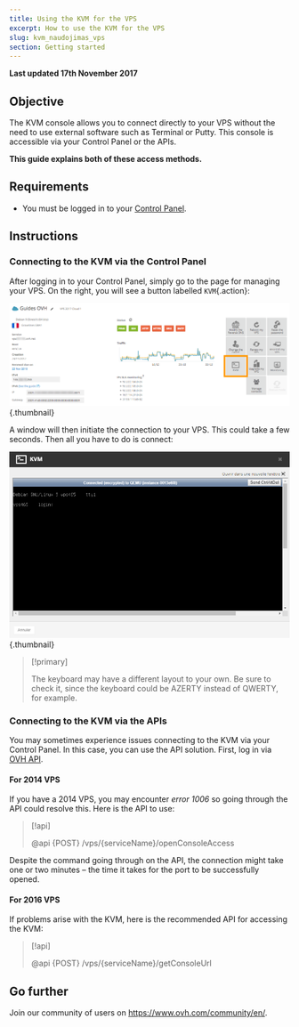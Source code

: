 ```yaml
---
title: Using the KVM for the VPS
excerpt: How to use the KVM for the VPS
slug: kvm_naudojimas_vps
section: Getting started
---
```


**Last updated 17th November 2017**

## Objective

The KVM console allows you to connect directly to your VPS without the need to use external software such as Terminal or Putty. This console is accessible via your Control Panel or the APIs.  

**This guide explains both of these access methods.**

## Requirements

- You must be logged in to your [Control Panel](https://www.ovh.com/auth).

## Instructions

### Connecting to the KVM via the Control Panel

After logging in to your Control Panel, simply go to the page for managing your VPS. On the right, you will see a button labelled `KVM`{.action}:

![Click on the KVM button](images/activating_kvm_manager.png){.thumbnail}

 
A window will then initiate the connection to your VPS. This could take a few seconds. Then all you have to do is connect:

![Connecting to the KVM](images/kvm_screen.png){.thumbnail}

> [!primary]
>
> The keyboard may have a different layout to your own. Be sure to check it, since the keyboard could be AZERTY instead of QWERTY, for example.
>

### Connecting to the KVM via the APIs

You may sometimes experience issues connecting to the KVM via your Control Panel. In this case, you can use the API solution. First, log in via [OVH API](https://api.ovh.com/).

#### For 2014 VPS

If you have a 2014 VPS, you may encounter *error 1006* so going through the API could resolve this. Here is the API to use:

> [!api]
>
> @api {POST} /vps/{serviceName}/openConsoleAccess
>

Despite the command going through on the API, the connection might take one or two minutes – the time it takes for the port to be successfully opened.

#### For 2016 VPS

If problems arise with the KVM, here is the recommended API for accessing the KVM:

> [!api]
>
> @api {POST} /vps/{serviceName}/getConsoleUrl
>

## Go further

Join our community of users on <https://www.ovh.com/community/en/>.


